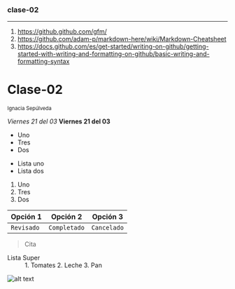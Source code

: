 ### clase-02
------------

1. <https://github.github.com/gfm/>
2. <https://github.com/adam-p/markdown-here/wiki/Markdown-Cheatsheet>
3. <https://docs.github.com/es/get-started/writing-on-github/getting-started-with-writing-and-formatting-on-github/basic-writing-and-formatting-syntax>

# Clase-02 
<sub>Ignacia Sepúlveda</sub>

*Viernes 21 del 03*
__Viernes 21 del 03__

+ Uno
+ Tres
+ Dos
- Lista uno
- Lista dos

1. Uno
2. Tres
3. Dos

Opción 1 | Opción 2 | Opción 3 
--- | --- | ---
`Revisado` | `Completado` | `Cancelado`

> Cita

<dl>
  <dt>Lista Super</dt>
  <dd>1. Tomates
  2. Leche
  3. Pan</dd>
</dl>

![alt text](https://http2.mlstatic.com/D_NQ_NP_742699-MLM31217559556_062019-O.webp)
